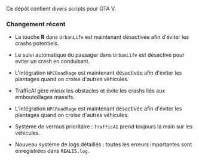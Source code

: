 Ce dépôt contient divers scripts pour GTA V.

### Changement récent

* La touche **R** dans `UrbanLife` est maintenant désactivée afin d'éviter les crashs potentiels.


* Le suivi automatique du passager dans `UrbanLife` est désactivé pour eviter un crash en conduisant.
* L'intégration `NPCRoadRage` est maintenant désactivée afin d'éviter les plantages quand on croise d'autres véhicules.
* TrafficAI gère mieux les obstacles et évite les crashs liés aux embouteillages massifs.
* L'intégration `NPCRoadRage` est maintenant désactivée afin d'éviter les plantages quand on croise d'autres véhicules.
* Système de verrous prioritaire : `TrafficAI` prend toujours la main sur les véhicules.
* Nouveau système de logs détaillés : toutes les erreurs importantes sont enregistrées dans `REALIS.log`.
